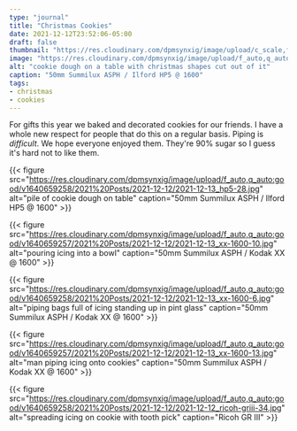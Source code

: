 ```yaml
---
type: "journal"
title: "Christmas Cookies"
date: 2021-12-12T23:52:06-05:00
draft: false
thumbnail: "https://res.cloudinary.com/dpmsynxig/image/upload/c_scale,f_auto,q_auto:good,w_700/v1640659257/2021%20Posts/2021-12-12/2021-12-13_hp5-32.jpg"
image: "https://res.cloudinary.com/dpmsynxig/image/upload/f_auto,q_auto:good/v1640659257/2021%20Posts/2021-12-12/2021-12-13_hp5-32.jpg"
alt: "cookie dough on a table with christmas shapes cut out of it"
caption: "50mm Summilux ASPH / Ilford HP5 @ 1600"
tags:
- christmas
- cookies
---
```


For gifts this year we baked and decorated cookies for our friends. I have a whole new respect for people that do this on a regular basis. Piping is _difficult_. We hope everyone enjoyed them. They're 90% sugar so I guess it's hard not to like them.

{{< figure src="https://res.cloudinary.com/dpmsynxig/image/upload/f_auto,q_auto:good/v1640659258/2021%20Posts/2021-12-12/2021-12-13_hp5-28.jpg" alt="pile of cookie dough on table" caption="50mm Summilux ASPH / Ilford HP5 @ 1600" >}}

{{< figure src="https://res.cloudinary.com/dpmsynxig/image/upload/f_auto,q_auto:good/v1640659257/2021%20Posts/2021-12-12/2021-12-13_xx-1600-10.jpg" alt="pouring icing into a bowl" caption="50mm Summilux ASPH / Kodak XX @ 1600" >}}

{{< figure src="https://res.cloudinary.com/dpmsynxig/image/upload/f_auto,q_auto:good/v1640659258/2021%20Posts/2021-12-12/2021-12-13_xx-1600-6.jpg" alt="piping bags full of icing standing up in pint glass" caption="50mm Summilux ASPH / Kodak XX @ 1600" >}}

{{< figure src="https://res.cloudinary.com/dpmsynxig/image/upload/f_auto,q_auto:good/v1640659257/2021%20Posts/2021-12-12/2021-12-13_xx-1600-13.jpg" alt="man piping icing onto cookies" caption="50mm Summilux ASPH / Kodak XX @ 1600" >}}

{{< figure src="https://res.cloudinary.com/dpmsynxig/image/upload/f_auto,q_auto:good/v1640659258/2021%20Posts/2021-12-12/2021-12-12_ricoh-griii-34.jpg" alt="spreading icing on cookie with tooth pick" caption="Ricoh GR III" >}}
